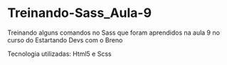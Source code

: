 # Treinando-Sass_Aula-9
Treinando alguns comandos no Sass que foram aprendidos na aula 9 no curso do Estartando Devs com o Breno

Tecnologia utilizadas: Html5 e Scss
